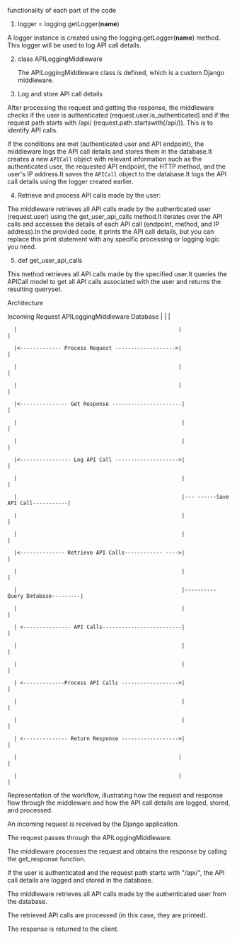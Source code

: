 functionality of each part of the code 

 

1. logger = logging.getLogger(__name__) 

A logger instance is created using the logging.getLogger(__name__) method. This logger will be used to log API call details. 

  

2. class APILoggingMiddleware 

   The APILoggingMiddleware class is defined, which is a custom Django middleware. 

   

3. Log and store API call details 

After processing the request and getting the response, the middleware checks if the user is authenticated (request.user.is_authenticated) and if the request path starts with /api/ (request.path.startswith(/api/)). This is to identify API calls. 

  

 If the conditions are met (authenticated user and API endpoint), the middleware logs the API call details and stores them in the database.It creates a new `APICall` object with relevant information such as the authenticated user, the requested API endpoint, the HTTP method, and the user's IP address.It saves the `APICall` object to the database.It logs the API call details using the logger created earlier. 

  

4. Retrieve and process API calls made by the user: 

The middleware retrieves all API calls made by the authenticated user (request.user) using the get_user_api_calls method.It iterates over the API calls and accesses the details of each API call (endpoint, method, and IP address).In the provided code, it prints the API call details, but you can replace this print statement with any specific processing or logging logic you need. 

  

5. def get_user_api_calls 

This method retrieves all API calls made by the specified user.It queries the APICall model to get all API calls associated with the user and returns the resulting queryset. 




Architecture 

Incoming Request                                 APILoggingMiddleware                    Database 
      |                                                   |                                 | 

      |                                                   |                                 | 

      |<------------- Process Request ------------------->|                                 | 

      |                                                   |                                 | 

      |                                                   |                                 | 

      |<--------------- Get Response ----------------------|                                  | 

      |                                                    |                                 | 

      |                                                    |                                 | 

      |<---------------- Log API Call -------------------->|                                 | 

      |                                                    |                                 | 

      |                                                    |--- ------Save API Call-----------| 

      |                                                    |                                  | 

      |                                                    |                                  | 

      |<-------------- Retrieve API Calls------------ ---->|                                  | 

      |                                                    |                                  | 

      |                                                    |---------- Query Database---------|

      |                                                    |                                  | 

      | <--------------- API Calls-------------------------|                                  | 

      |                                                    |                                  | 

      |                                                    |                                  | 

      | <-------------Process API Calls ------------------>|                                  | 

      |                                                    |                                  | 

      |                                                    |                                  | 

      | <-------------- Return Response ------------------>|                                  | 

      |                                                   |                                  | 

      |                                                   |                                  | 

 



Representation of the workflow, illustrating how the request and response flow through the middleware and how the API call details are logged, stored, and processed. 

 

An incoming request is received by the Django application. 

The request passes through the APILoggingMiddleware. 

The middleware processes the request and obtains the response by calling the get_response function. 

If the user is authenticated and the request path starts with "/api/", the API call details are logged and stored in the database. 

The middleware retrieves all API calls made by the authenticated user from the database. 

The retrieved API calls are processed (in this case, they are printed). 

The response is returned to the client. 
